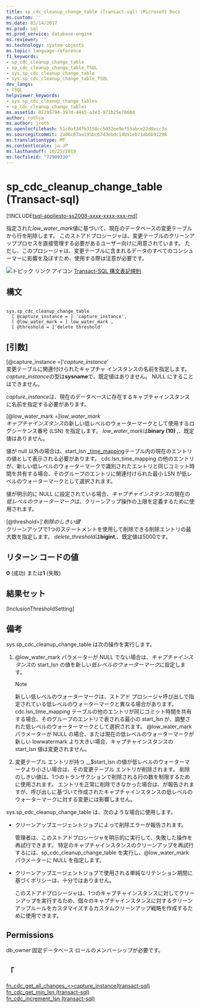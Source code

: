 ```yaml
---
title: sp_cdc_cleanup_change_table (Transact-sql) |Microsoft Docs
ms.custom: ''
ms.date: 03/14/2017
ms.prod: sql
ms.prod_service: database-engine
ms.reviewer: ''
ms.technology: system-objects
ms.topic: language-reference
f1_keywords:
- sp_cdc_cleanup_change_table
- sp_cdc_cleanup_change_table_TSQL
- sys.sp_cdc_cleanup_change_table
- sys.sp_cdc_cleanup_change_table_TSQL
dev_langs:
- TSQL
helpviewer_keywords:
- sys.sp_cdc_cleanup_change_tables
- sp_cdc_cleanup_change_tables
ms.assetid: 02295794-397d-4445-a3e3-971b25e7068d
author: rothja
ms.author: jroth
ms.openlocfilehash: 51c0af34fb3158cc5032ee9ef53abce22d8ecc3a
ms.sourcegitcommit: 2a06c87aa195bc6743ebdc14b91eb71ab6b91298
ms.translationtype: MT
ms.contentlocale: ja-JP
ms.lasthandoff: 10/25/2019
ms.locfileid: "72909330"
---
```

# <a name="syssp_cdc_cleanup_change_table-transact-sql"></a>sp_cdc_cleanup_change_table (Transact-sql)
[!INCLUDE[tsql-appliesto-ss2008-xxxx-xxxx-xxx-md](../../includes/tsql-appliesto-ss2008-xxxx-xxxx-xxx-md.md)]

  指定された*low_water_mark*値に基づいて、現在のデータベースの変更テーブルから行を削除します。 このストアドプロシージャは、変更テーブルのクリーンアッププロセスを直接管理する必要があるユーザー向けに用意されています。 ただし、このプロシージャは、変更テーブルに含まれるデータのすべてのコンシューマーに影響を及ぼすため、使用する際は注意が必要です。  
  
 ![トピック リンク アイコン](../../database-engine/configure-windows/media/topic-link.gif "トピック リンク アイコン") [Transact-SQL 構文表記規則](../../t-sql/language-elements/transact-sql-syntax-conventions-transact-sql.md)  
  
## <a name="syntax"></a>構文  
  
```  
  
sys.sp_cdc_cleanup_change_table   
  [ @capture_instance = ] 'capture_instance',   
  [ @low_water_mark = ] low_water_mark ,  
  [ @threshold = ]'delete threshold'  
```  
  
## <a name="arguments"></a>[引数]  
 [@capture_instance =]'*capture_instance*'  
 変更テーブルに関連付けられたキャプチャ インスタンスの名前を指定します。 *capture_instance*の型は**sysname**で、既定値はありません。 NULL にすることはできません。  
  
 *capture_instance*は、現在のデータベースに存在するキャプチャインスタンスに名前を指定する必要があります。  
  
 [@low_water_mark =]*low_water_mark*  
 *キャプチャインスタンス*の新しい低レベルのウォーターマークとして使用するログシーケンス番号 (LSN) を指定します。 *low_water_mark*は**binary (10)** ,、既定値はありません。  
  
 値が null 以外の場合は、start_lsn [_time_mapping](../../relational-databases/system-tables/cdc-lsn-time-mapping-transact-sql.md)テーブル内の現在のエントリの値として表示される必要があります。 cdc.lsn_time_mapping の他のエントリが、新しい低レベルのウォーターマークで識別されたエントリと同じコミット時間を共有する場合、そのグループのエントリに関連付けられた最小 LSN が低レベルのウォーターマークとして選択されます。  
  
 値が明示的に NULL に設定されている場合、*キャプチャインスタンス*の現在の*低レベルのウォーターマーク*は、クリーンアップ操作の上限を定義するために使用されます。  
  
 [@threshold=]'*削除のしきい値*'  
 クリーンアップで1つのステートメントを使用して削除できる削除エントリの最大数を指定します。 *delete_threshold*は**bigint**,、既定値は5000です。  
  
## <a name="return-code-values"></a>リターン コードの値  
 **0** (成功) または**1** (失敗)  
  
## <a name="result-sets"></a>結果セット  
 [InclusionThresholdSetting]  
  
## <a name="remarks"></a>備考  
 sys.sp_cdc_cleanup_change_table は次の操作を実行します。  
  
1.  @low_water_mark パラメーターが NULL でない場合は、*キャプチャインスタンス*の start_lsn の値を新しい*低レベルのウォーターマーク*に設定します。  
  
    > [!NOTE]  
    >  新しい低レベルのウォーターマークは、ストアド プロシージャ呼び出しで指定されている低レベルのウォーターマークと異なる場合があります。 cdc.lsn_time_mapping テーブルの他のエントリが同じコミット時間を共有する場合、そのグループのエントリで表される最小の start_lsn が、調整された低レベルのウォーターマークとして選択されます。 @low_water_mark パラメーターが NULL の場合、または現在の低レベルのウォーターマークが新しい lowwatermark より大きい場合、キャプチャインスタンスの start_lsn 値は変更されません。  
  
2.  変更テーブル エントリが持つ __$start_lsn の値が低レベルのウォーターマークより小さい場合は、その変更テーブル エントリが削除されます。 削除のしきい値は、1つのトランザクションで削除される行の数を制限するために使用されます。 エントリを正常に削除できなかった場合は、が報告されますが、呼び出しに基づいて作成されたキャプチャインスタンスの低レベルのウォーターマークに対する変更には影響しません。  

 sys.sp_cdc_cleanup_change_table は、次のような場合に使用します。  
  
-   クリーンアップエージェントジョブによって削除エラーが報告されます。  
  
     管理者は、このストアドプロシージャを明示的に実行して、失敗した操作を再試行できます。 特定のキャプチャインスタンスのクリーンアップを再試行するには、sp_cdc_cleanup_change_table を実行し、@low_water_mark パラメーターに NULL を指定します。  
  
-   クリーンアップエージェントジョブで使用される単純なリテンション期間に基づくポリシーは、十分ではありません。  
  
     このストアドプロシージャは、1つのキャプチャインスタンスに対してクリーンアップを実行するため、個々のキャプチャインスタンスに対するクリーンアップルールをカスタマイズするカスタムクリーンアップ戦略を作成するために使用できます。  
  
## <a name="permissions"></a>Permissions  
 db_owner 固定データベース ロールのメンバーシップが必要です。  
  
## <a name="see-also"></a>「  
 [fn_cdc_get_all_changes_&#60;&#62;capture_instance&#40;transact-sql&#41;   ](../../relational-databases/system-functions/cdc-fn-cdc-get-all-changes-capture-instance-transact-sql.md)   
 [fn_cdc_get_min_lsn &#40;transact-sql&#41; ](../../relational-databases/system-functions/sys-fn-cdc-get-min-lsn-transact-sql.md)   
 [fn_cdc_increment_lsn &#40;transact-sql&#41;](../../relational-databases/system-functions/sys-fn-cdc-increment-lsn-transact-sql.md)  
  
  

